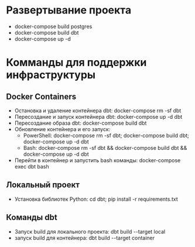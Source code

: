 # Развертывание проекта
- docker-compose build postgres
- docker-compose build dbt
- docker-compose up -d

# Комманды для поддержки инфраструктуры
## Docker Containers
- Остановка и удаление контейнера dbt: docker-compose rm -sf dbt
- Пересоздание и запуск контейнера dbt: docker-compose up -d dbt
- Пересоздание образа dbt: docker-compose build dbt
- Обновление контейнера и его запуск:
  - PowerShell: docker-compose rm -sf dbt; docker-compose build dbt; docker-compose up -d dbt
  - Bash: docker-compose rm -sf dbt && docker-compose build dbt && docker-compose up -d dbt
- Перейти в контейнер и запустить bash команды: docker-compose exec dbt bash

## Локальный проект
- Установка библиотек Python: cd dbt; pip install -r requirements.txt

## Команды dbt
- Запуск build для локального проекта: dbt build --target local
- запуск build для контейнера: dbt build --target container